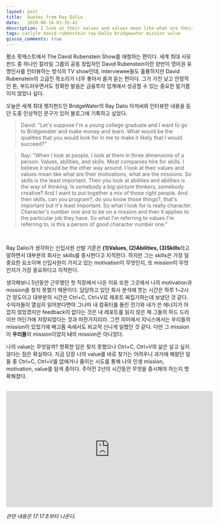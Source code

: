 ```yaml
---
layout: post
title:  Quotes from Ray Dalio
date:   2020-08-16 01:35:42
description: I look at their values and values mean like what are their motivations, what are the missions. So skills is the least important.
tags: carlyle david-rubenstein ray-Dalio bridgewater mission value
giscus_comments: true
---
```

평소 팟캐스트에서 The David Rubenstein Show를 애청하는 편이다. 세계 최대 사모펀드 중 하나인 칼라일 그룹의 공동 창립자인 David Rubenstein이란 양반이 영미권 유명인사를 인터뷰하는 방식의 TV show인데, interviewee들도 훌륭하지만 David Rubenstein의 고급진 목소리가 너무 좋아서 즐겨 듣는 편이다. 그가 가진 낮고 안정적인 톤, 부드러우면서도 정확한 발음은 금융투자 업계에서 성공할 수 있는 중요한 밑거름이지 않았나 싶다.

오늘은 세계 최대 헷지펀드인 BridgeWater의 Ray Dalio 아저씨와 인터뷰한 내용을 듣던 도중 인상적인 문구가 있어 블로그에 기록하고 싶었다.


<blockquote>
    David: "Let's suppose I'm a young college graduate and I want to go to Bridgewater and make money and learn. What would be the qualities that you would look for in me to make it likely that I would succeed?"
</blockquote>

<blockquote>
    Ray: "When I look at people, I look at them in three dimensions of a person. Values, abilities, and skills. Most companies hire for skills. I believe it should be the other way around. I look at their values and values mean like what are their motivations, what are the missions. So skills is the least important. Then you look at abilities and abilities is the way of thinking. Is somebody a big-picture thinkers, somebody creative? And I want to put together a mix of those right people. And then skills, can you program?, do you know those things?, that's important but it's least important. So what I look for is really character.  Character's number one and to be on a mission and then it applies to the particular job they have. So what I'm referring to values I'm referring to, is this a person of good character number one."
</blockquote>

<br>

Ray Dalio가 생각하는 신입사원 선발 기준은 **(1)Values, (2)Abilities, (3)Skills**라고 말하면서 대부분의 회사는 skills를 중시한다고 지적한다. 하지만 그는 skills은 가장 덜 중요한 요소이며 신입사원이 가지고 있는 motivation이 무엇인지, 또 mission이 무엇인지가 가장 중요하다고 지적한다. 

생각해보니 5년동안 근무했던 첫 직장에서 나온 이유 또한 그곳에서 나의 motivation과 mission을 찾지 못했기 때문이다. 담당하고 있던 회사 분석에 붓는 시간은 하루 1~2시간 정도이고 대부분의 시간은 Ctrl+C, Ctrl+V로 레포트 짜집기하는데 보냈던 것 같다. 수익자들이 열심히 읽어본다면야 그나마 내 컴퓨터를 돌린 전기와 내가 쓴 에너지가 아깝지 않았겠지만 feedback이 없다는 것은 내 레포트를 읽지 않은 채 그들의 하드 드라이브 어딘가에 저장되었다는 것과 마찬가지리라. 그런 의미에서 지닉스에서는 우리들의 mission이 있었기에 배고픔 속에서도 비교적 신나게 일했던 것 같다. 다만 그 mission이 **우리들**의 mission이었지 **나**의 mission은 아니었다. 

나의 value는 무엇일까? 명확한 답은 찾지 못했으나 Ctrl+C, Ctrl+V의 삶은 살고 싶지 않다는 점은 확실하다. 지금 당장 나의 value를 바로 찾기는 어려우니 과거에 해왔던 일들 중 Ctrl+C, Ctrl+V를 없애거나 줄이는 시도를 통해 나의 인생 mission, motivation, value를 탐색 중이다. 주어진 2년의 시간동안 무엇을 중시해야 하는지 명확해졌다.

<br>
<iframe width="560" height="315" src="https://www.youtube.com/embed/BLwujF7BbGQ" frameborder="0" allow="accelerometer; autoplay; encrypted-media; gyroscope; picture-in-picture" allowfullscreen></iframe>

*관련 내용은 17:17초부터 나온다.*